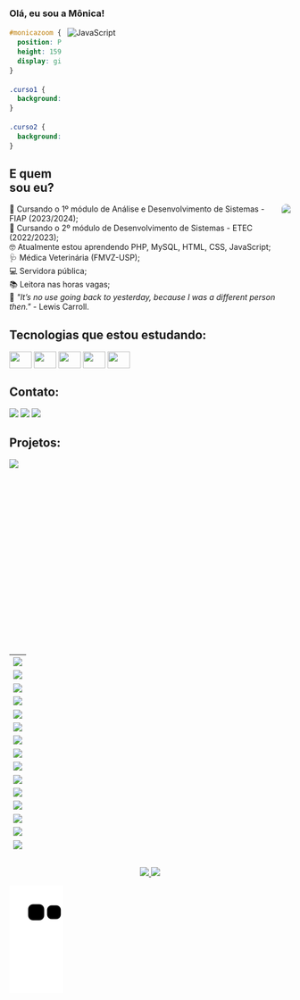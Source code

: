 ### Olá, eu sou a Mônica! 

<img src="https://media.tenor.com/IdyfGO5EewIAAAAC/hi-hello.gif" 
padding="10px" style="vertical-align:middle;margin-left:10px" height = "265" width="400px" align="right" alt="JavaScript">

~~~css
#monicazoom { 
  position: Praia Grande, São Paulo, Brasil; 
  height: 159cm; 
  display: girl; 
}

.curso1 {
  background: url(../FIAP/ADS/modulo1.jpg);
}

.curso2 {
  background: url(../ETEC/DS/modulo2.jpg);
}


~~~

## E quem sou eu?
<img align="right" height="200" style="border-radius:70px;" src="https://i.imgur.com/Zh7Mwgq.gif">
<div>
📝 Cursando o 1º módulo de Análise e Desenvolvimento de Sistemas - FIAP (2023/2024); <br>
📔 Cursando o 2º módulo de Desenvolvimento de Sistemas - ETEC (2022/2023); <br>
🤓 Atualmente estou aprendendo PHP, MySQL, HTML, CSS, JavaScript; <br>
🩺 Médica Veterinária (FMVZ-USP); <br>
💻 Servidora pública; <br>
📚 Leitora nas horas vagas; <br>
💭 <em>"It’s no use going back to yesterday, because I was a different person then."</em> - Lewis Carroll.
<br>
</div>
  
## Tecnologias que estou estudando:
<div style="display: inline_block">
  <a href="https://github.com/monicaquintal/estudandoPHP" target="_blank"><img align="center" height="30" width="40" src="https://cdn.jsdelivr.net/gh/devicons/devicon/icons/php/php-plain.svg" /></a>
  <a href="https://github.com/monicaquintal/estudandoMySQL" target="_blank"><img align="center" height="30" width="40" src="https://cdn.jsdelivr.net/gh/devicons/devicon/icons/mysql/mysql-original.svg" /></a>
  <a href="https://github.com/monicaquintal/formacaoInicianteEmProgramacao" target="_blank"><img align="center" height="30" width="40" src="https://cdn.jsdelivr.net/gh/devicons/devicon/icons/html5/html5-original-wordmark.svg" /></a>
  <a href="https://github.com/monicaquintal/formacaoInicianteEmProgramacao" target="_blank"><img align="center" height="30" width="40" src="https://cdn.jsdelivr.net/gh/devicons/devicon/icons/css3/css3-original-wordmark.svg" /></a>
  <a href="https://github.com/monicaquintal/estudandoJavaScript" target="_blank"><img align="center" height="30" width="40" src="https://cdn.jsdelivr.net/gh/devicons/devicon/icons/javascript/javascript-original.svg" /></a>
</div>

## Contato:
<div style="display: inline_block">
  <a href="https://www.linkedin.com/in/monicaquintal" target="_blank"><img src="https://img.shields.io/badge/-LinkedIn-%230077B5?style=for-the-badge&logo=linkedin&logoColor=white" target="_blank"></a> 
  <a href="https://instagram.com/monicazoom" target="_blank"><img src="https://img.shields.io/badge/-Instagram-%23E4405F?style=for-the-badge&logo=instagram&logoColor=white" target="_blank"></a>
  <a href = "monica.zoom@gmail.com"><img src="https://img.shields.io/badge/Gmail-D14836?style=for-the-badge&logo=gmail&logoColor=white" target="_blank"></a>
</div>

## Projetos:
<div align="center">
  <img align="left" src="https://media.tenor.com/y2JXkY1pXkwAAAAC/cat-computer.gif" height="350px" />
  <table height="350px">
    <tr>
      <td>
      <a href="https://github.com/monicaquintal/fintech" target="_blank">
        <img align="center" src="https://github-readme-stats.vercel.app/api/pin/?username=monicaquintal&repo=fintech&theme=dracula&hide_border=true">
      </a>
      </td>
    </tr>
    <tr>
      <td>
      <a href="https://github.com/monicaquintal/disciplina_DS_II_ETEC" target="_blank">
        <img align="center" src="https://github-readme-stats.vercel.app/api/pin/?username=monicaquintal&repo=disciplina_DS_II_ETEC&theme=dracula&hide_border=true">
      </a>
      </td>
    </tr>
    <tr>
      <td>
      <a href="https://github.com/monicaquintal/disciplina_TI_II_ETEC" target="_blank">
        <img align="center" src="https://github-readme-stats.vercel.app/api/pin/?username=monicaquintal&repo=disciplina_TI_II_ETEC&theme=dracula&hide_border=true">
      </a>
      </td>
    </tr>
    <tr>
      <td>
      <a href="https://github.com/monicaquintal/layout-mobile-apeperia" target="_blank">
        <img align="center" src="https://github-readme-stats.vercel.app/api/pin/?username=monicaquintal&repo=layout-mobile-apeperia&theme=dracula&hide_border=true">
      </a>
      </td>
    </tr>
    <tr>
      <td>
      <a href="https://github.com/monicaquintal/estudando-flexbox-alurinha" target="_blank">
        <img align="center" src="https://github-readme-stats.vercel.app/api/pin/?username=monicaquintal&repo=estudando-flexbox-alurinha&theme=dracula&hide_border=true">
      </a>
      </td>
    </tr>
    <tr>
      <td>
      <a href="https://github.com/monicaquintal/estudandoMySQL" target="_blank">
        <img align="center" src="https://github-readme-stats.vercel.app/api/pin/?username=monicaquintal&repo=estudandoMySQL&theme=dracula&hide_border=true">
    </a>
      </td>
    </tr>
    <tr>
      <td>
      <a href="https://github.com/monicaquintal/devlinks" target="_blank">
        <img align="center" src="https://github-readme-stats.vercel.app/api/pin/?username=monicaquintal&repo=devlinks&theme=dracula&hide_border=true">
    </a>
      </td>
    </tr>
    <tr>
      <td>
      <a href="https://github.com/monicaquintal/estudandoPHP-orientacao-a-objetos" target="_blank">
        <img align="center" src="https://github-readme-stats.vercel.app/api/pin/?username=monicaquintal&repo=estudandoPHP-orientacao-a-objetos&theme=dracula&hide_border=true">
    </a>
      </td>
    </tr>
    <tr>
      <td>
      <a href="https://github.com/monicaquintal/estudandoPHP" target="_blank">
        <img align="center" src="https://github-readme-stats.vercel.app/api/pin/?username=monicaquintal&repo=estudandoPHP&theme=dracula&hide_border=true">
    </a>
      </td>
    </tr>
    <tr>
      <td>
       <a href="https://github.com/monicaquintal/app-help-desk" target="_blank">
        <img align="center" src="https://github-readme-stats.vercel.app/api/pin/?username=monicaquintal&repo=app-help-desk&theme=dracula&hide_border=true">
      </a>
      </td>
    </tr>
    <tr>
      <td>
      <a href="https://github.com/monicaquintal/NLW-habits" target="_blank">
        <img align="center" src="https://github-readme-stats.vercel.app/api/pin/?username=monicaquintal&repo=NLW-habits&theme=dracula&hide_border=true">
      </a>
      </td>
    </tr>
    <tr>
      <td>
      <a href="https://github.com/monicaquintal/game-mata-mosquito" target="_blank">
        <img align="center" src="https://github-readme-stats.vercel.app/api/pin/?username=monicaquintal&repo=game-mata-mosquito&theme=dracula&hide_border=true">
      </a>
      </td>
    </tr>
    <tr>
      <td>
      <a href="https://github.com/monicaquintal/estudandoJavaScript" target="_blank">
        <img align="center" src="https://github-readme-stats.vercel.app/api/pin/?username=monicaquintal&repo=estudandoJavaScript&theme=dracula&hide_border=true">
      </a>
      </td>
    </tr>
    <tr>
      <td>
      <a href="https://github.com/monicaquintal/nivelamentoLogicaDeProgramacao" target="_blank">
        <img align="center" src="https://github-readme-stats.vercel.app/api/pin/?username=monicaquintal&repo=nivelamentoLogicaDeProgramacao&theme=dracula&hide_border=true">
      </a>
      </td>
    </tr>
    <tr>
      <td>
      <a href="https://github.com/monicaquintal/formacaoInicianteEmProgramacao" target="_blank">
        <img align="center" src="https://github-readme-stats.vercel.app/api/pin/?username=monicaquintal&repo=formacaoInicianteEmProgramacao&theme=dracula&hide_border=true">
      </a>
      </td>
    </tr>
    <tr>
      <td>
      <a href="https://github.com/monicaquintal/appCalculadora" target="_blank">
        <img align="center" src="https://github-readme-stats.vercel.app/api/pin/?username=monicaquintal&repo=appCalculadora&theme=dracula&hide_border=true">
      </a>
      </td>
    </tr>
    <tr>
      <td>
      <a href="https://github.com/monicaquintal/beautysalon" target="_blank">
        <img align="center" src="https://github-readme-stats.vercel.app/api/pin/?username=monicaquintal&repo=beautysalon&theme=dracula&hide_border=true">
      </a>
      </td>
    </tr>
    <tr>
      <td>
      <a href="https://github.com/monicaquintal/spotify-clone" target="_blank">
        <img align="center" src="https://github-readme-stats.vercel.app/api/pin/?username=monicaquintal&repo=spotify-clone&theme=dracula&hide_border=true">
      </a>
      </td>
    </tr>
    <tr>
      <td>
      <a href="https://github.com/monicaquintal/NLW-copa" target="_blank">
        <img align="center" src="https://github-readme-stats.vercel.app/api/pin/?username=monicaquintal&repo=NLW-copa&theme=dracula&hide_border=true">
      </a>
      </td>
    </tr>
  </table>
 </div>
<br>

<div>
<a href="https://github.com/monicaquintal">
<div align="center" style="display: inline_block">
  <!--
<img height="160em" src="https://github-readme-stats.vercel.app/api?username=monicaquintal&show_icons=true&theme=dracula&include_all_commits=true&count_private=true"/>
  -->
  <img height="180em" src='https://github-readme-streak-stats.herokuapp.com?user=monicaquintal&theme=dracula&hide_border=false&date_format=j%20M%5B%20Y%5D'/>
  <img height="180em" src="https://github-readme-stats.vercel.app/api/top-langs/?username=monicaquintal&layout=compact&langs_count=7&hide=scss,less,stylus&theme=dracula"/>  
  
</div>

![Snake animation](https://github.com/monicaquintal/monicaquintal/blob/output/github-contribution-grid-snake.svg)
</a>
  
  
  
<!--
**monicaquintal/monicaquintal** is a ✨ _special_ ✨ repository because its `README.md` (this file) appears on your GitHub profile.

Here are some ideas to get you started:

- 🔭 I’m currently working on ...
- 🌱 I’m currently learning ...
- 👯 I’m looking to collaborate on ...
- 🤔 I’m looking for help with ...
- 💬 Ask me about ...
- 📫 How to reach me: ...
- 😄 Pronouns: ...
- ⚡ Fun fact: ...

<img align="right" height="160" style="border-radius:200px;" src="https://campuscode-site.s3-sa-east-1.amazonaws.com/newsletter/wfh_diapassando.gif">
<img align="right" height="260" style="border-radius:70px;" src="https://i.imgur.com/Zh7Mwgq.gif">
<img align="right" height="160em" style="border-radius:70px;" src=https://c.tenor.com/DBqjevyA2o4AAAAM/bongo-cat-codes.gif>

-->
